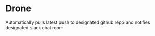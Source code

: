 # Drone
Automatically pulls latest push to designated github repo
and notifies designated slack chat room
